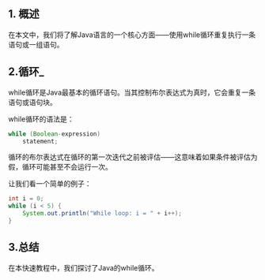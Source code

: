 ## 1. 概述

在本文中，我们将了解Java语言的一个核心方面——使用while循环重复执行一条语句或一组语句。

## 2.循环_

while循环是Java最基本的循环语句。当其控制布尔表达式为真时，它会重复一条语句或语句块。

while循环的语法是：

```java
while (Boolean-expression) 
    statement;
```

循环的布尔表达式在循环的第一次迭代之前被评估——这意味着如果条件被评估为假，循环可能甚至不会运行一次。

让我们看一个简单的例子：

```java
int i = 0;
while (i < 5) {
    System.out.println("While loop: i = " + i++);
}
```

## 3.总结

在本快速教程中，我们探讨了Java的while循环。